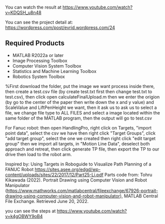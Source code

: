 You can watch the result at
https://www.youtube.com/watch?v=KDQSH_u8n48

You can see the project detail at: 
https://wordpress.com/post/evrid.wordpress.com/24

## Required Products
* MATLAB R2022a or later
* Image Processing Toolbox
* Computer Vision System Toolbox
* Statistics and Machine Learning Toolbox
* Robotics System Toolbox

%First download the folder, put the image we want process inside
there, then create a test.csv file (by create test.txt first then change test.txt to test.csv), then click open calculateFinalUpload.m
then we enter the origion (by go to the center of the paper then write down the x and y value) and ScaleValue and LiftPenHeight we want, 
then it ask us to ask us to select a file, we change file type to ALL FILES and select a
image located within the same folder of the MATLAB program, then the
output will go to test.csv

For Fanuc robot:
then open HandlingPro, right click on Targets, "import point data", select the csv we have
then right click "Target Groups", click "add target group", select the one we created then right click "edit target group"
then we import all targets, in "Motion Line Data", deselect both approach and retreat, then click generate TP file, then export the TP to our drive
then load to the robot arm.

Inspired by:
Using Targets in Roboguide to Visualize Path Planning of a FANUC Robot
https://sites.asee.org/edgd/wp-content/uploads/sites/22/2017/12/Part25-Li.pdf
Parts code from:
Tohru Kikawada (2022). Portrait Drawing using Computer Vision and Robot Manipulator (https://www.mathworks.com/matlabcentral/fileexchange/67926-portrait-drawing-using-computer-vision-and-robot-manipulator), MATLAB Central File Exchange. Retrieved June 20, 2022.

you can see the steps at
https://www.youtube.com/watch?v=k4gOBWY9oB4
